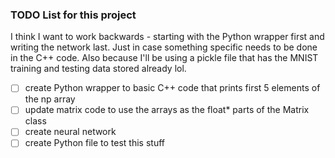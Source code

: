 ### TODO List for this project

I think I want to work backwards - starting with the Python wrapper first and writing the network last.
Just in case something specific needs to be done in the C++ code.
Also because I'll be using a pickle file that has the MNIST training and testing data stored already lol.
- [ ] create Python wrapper to basic C++ code that prints first 5 elements of the np array
- [ ] update matrix code to use the arrays as the float* parts of the Matrix class
- [ ] create neural network
- [ ] create Python file to test this stuff